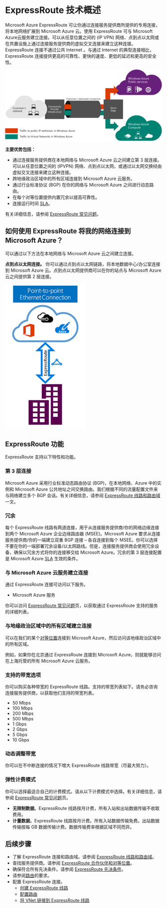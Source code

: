 <properties 
   pageTitle="ExpressRoute 简介 | Microsoft Azure"
   description="本页提供 ExpressRoute 服务的概述，包括 ExpressRoute 连接的工作方式、使用 Exchange 提供商和网络服务提供商，以及 ExpressRoute 公共对等互连、专用对等互连。"
   documentationCenter="na"
   services="expressroute"
   authors="cherylmc"
   manager="carolz"
   editor=""/>
<tags 
   ms.service="expressroute"
   ms.date="09/22/2015"
   wacn.date="01/14/2016"/>

# ExpressRoute 技术概述

Microsoft Azure ExpressRoute 可让你通过连接服务提供商所提供的专用连接，将本地网络扩展到 Microsoft Azure 云。使用 ExpressRoute 可与 Microsoft Azure云服务建立连接。可以从任意位置之间的 (IP VPN) 网络、点到点以太网或在共置设施上通过连接服务提供商的虚拟交叉连接来建立这种连接。ExpressRoute 连接不通过公共 Internet 。与通过 Internet 的典型连接相比，ExpressRoute 连接提供更高的可靠性、更快的速度、更低的延迟和更高的安全性。

![](./media/expressroute-introduction/expressroute-basic.png)

**主要优势包括：**

- 通过连接服务提供商在本地网络与 Microsoft Azure 云之间建立第 3 层连接。可以从任意位置之间的 (IPVPN) 网络、点到点以太网，或通过以太网交换经由虚拟交叉连接来建立这种连接。
- 跨地缘政治区域中的所有区域连接到 Microsoft Azure 云服务。
- 通过行业标准协议 (BGP) 在你的网络与 Microsoft Azure 之间进行动态路由。
- 在每个对等位置提供内置冗余以提高可靠性。
- 连接运行时间 [SLA](/support/legal/sla/)。

有关详细信息，请参阅 [ExpressRoute 常见问题](/documentation/articles/expressroute-faqs)。

## 如何使用 ExpressRoute 将我的网络连接到 Microsoft Azure？

可以通过以下方法在本地网络与 Microsoft Azure 云之间建立连接。

**点到点以太网连接。** 你可以通过点到点以太网链路，将本地数据中心/办公室连接到 Microsoft Azure 云。点到点以太网提供商可以在你的站点与 Microsoft Azure 云之间提供第 2 层连接。

![](./media/expressroute-introduction/expressroute-connectivitymodels.png)


## ExpressRoute 功能

ExpressRoute 支持以下特性和功能。

### 第 3 层连接

Microsoft Azure 采用行业标准动态路由协议 (BGP)，在本地网络、Azure 中的实例和 Microsoft Azure 公共地址之间交换路由。我们根据不同的流量配置文件来与网络建立多个 BGP 会话。有关详细信息，请参阅 [ExpressRoute 线路和路由域](/documentation/articles/expressroute-circuit-peerings)一文。

### 冗余

每个 ExpressRoute 线路有两道连接，用于从连接服务提供商/你的网络边缘连接到两个 Microsoft Azure 企业边缘路由器 (MSEE)。Microsoft Azure 要求从连接服务提供商/你的一端建立双重 BGP 连接 – 各自连接到每个 MSEE。你可以选择不要在你的一端部署冗余设备/以太网路线。但是，连接服务提供商会使用冗余设备，确保以冗余方式将你的连接移交给 Microsoft Azure。冗余的第 3 层连接配置是 Microsoft Azure [SLA](/support/legal/sla/) 生效的条件。

### 与 Microsoft Azure 云服务建立连接

通过 ExpressRoute 连接可访问以下服务。

- Microsoft Azure 服务

 
你可以访问 [ExpressRoute 常见问题](/documentation/articles/expressroute-faqs)页，以获取通过 ExpressRoute 支持的服务的详细列表。

### 与地缘政治区域中的所有区域建立连接

可以在我们的某个[对等位置](/documentation/articles/expressroute-locations)连接到 Microsoft Azure，然后访问该地缘政治区域中的所有区域。

例如，如果你在北京通过 ExpressRoute 连接到 Microsoft Azure，则就能够访问在上海托管的所有 Microsoft Azure 云服务。

### 支持的带宽选项

你可以购买各种带宽的 ExpressRoute 线路。支持的带宽列表如下。请务必咨询连接服务提供商，以获取他们支持的带宽列表。

- 50 Mbps
- 100 Mbps
- 200 Mbps
- 500 Mbps
- 1 Gbps
- 2 Gbps
- 5 Gbps
- 10 Gbps

### 动态调整带宽

你可以在不中断连接的情况下增大 ExpressRoute 线路带宽（尽最大努力）。

### 弹性计费模式

你可以选择最适合自己的计费模式。请从以下计费模式中选择。有关详细信息，请参阅 [ExpressRoute 常见问题](/documentation/articles/expressroute-faqs)页。

- **无限制数据**。ExpressRoute 线路按月计费，所有入站和出站数据传输不收取费用。 
- **计量数据**。ExpressRoute 线路按月计费。所有入站数据传输免费。出站数据传输按每 GB 数据传输计费。数据传输费率根据区域不同而异。

## 后续步骤

- 了解 ExpressRoute 连接和路由域。请参阅 [ExpressRoute 线路和路由域](/documentation/articles/expressroute-circuit-peerings)。
- 查找服务提供商。请参阅 [ExpressRoute 合作伙伴和对等位置](/documentation/articles/expressroute-locations)。
- 确保符合所有先决条件。请参阅 [ExpressRoute 先决条件](/documentation/articles/expressroute-prerequisites)。
- 请参阅[路由](/documentation/articles/expressroute-routing)的要求。
- 配置 ExpressRoute 连接。
	- [创建 ExpressRoute 线路](/documentation/articles/expressroute-howto-circuit-classic)
	- [配置路由](/documentation/articles/expressroute-howto-routing-classic)
	- [将 VNet 链接到 ExpressRoute 线路](/documentation/articles/expressroute-howto-linkvnet-classic)

<!---HONumber=Mooncake_0104_2016-->